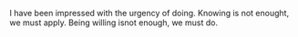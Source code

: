 I have been impressed with the urgency of doing. 
Knowing is not enought, we must apply. 
Being willing isnot enough, we must do.